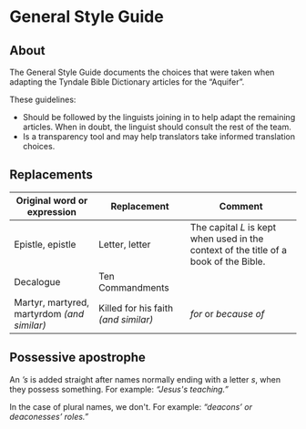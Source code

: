 # General Style Guide

## About
The General Style Guide documents the choices that were taken when adapting the Tyndale Bible Dictionary articles for the “Aquifer”.

These guidelines:
- Should be followed by the linguists joining in to help adapt the remaining articles. When in doubt, the linguist should consult the rest of the team.
- Is a transparency tool and may help translators take informed translation choices.

## Replacements
| Original word or expression | Replacement | Comment |
| --- | --- | --- |
| Epistle, epistle | Letter, letter | The capital _L_ is kept when used in the context of the title of a book of the Bible. |
| Decalogue | Ten Commandments ||
| Martyr, martyred, martyrdom _(and similar)_ | Killed for his faith _(and similar)_ | _for_ or _because of_ |

## Possessive apostrophe
An _’s_ is added straight after names normally ending with a letter _s_, when they possess something. For example: _“Jesus's teaching.”_

In the case of plural names, we don't. For example: _“deacons’ or deaconesses’ roles.”_